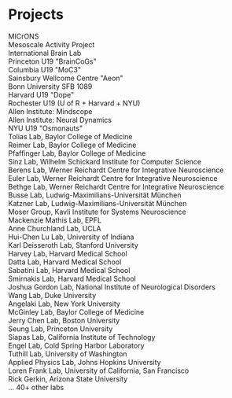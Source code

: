 # Projects

MICrONS <br />
Mesoscale Activity Project <br />
International Brain Lab <br />
Princeton U19 "BrainCoGs" <br />
Columbia U19 "MoC3" <br />
Sainsbury Wellcome Centre "Aeon" <br />
Bonn University SFB 1089 <br />
Harvard U19 "Dope" <br />
Rochester U19 (U of R + Harvard + NYU) <br />
Allen Institute: Mindscope <br />
Allen Institute: Neural Dynamics <br />
NYU U19 "Osmonauts" <br />
Tolias Lab, Baylor College of Medicine <br />
Reimer Lab, Baylor College of Medicine <br />
Pfaffinger Lab, Baylor College of Medicine <br />
Sinz Lab, Wilhelm Schickard Institute for Computer Science <br />
Berens Lab, Werner Reichardt Centre for Integrative Neuroscience <br />
Euler Lab, Werner Reichardt Centre for Integrative Neuroscience <br />
Bethge Lab, Werner Reichardt Centre for Integrative Neuroscience <br />
Busse Lab, Ludwig-Maximilians-Universität München <br />
Katzner Lab, Ludwig-Maximilians-Universität München <br />
Moser Group, Kavli Institute for Systems Neuroscience <br />
Mackenzie Mathis Lab, EPFL <br />
Anne Churchland Lab, UCLA <br />
Hui-Chen Lu Lab, University of Indiana <br />
Karl Deisseroth Lab, Stanford University <br />
Harvey Lab, Harvard Medical School <br />
Datta Lab, Harvard Medical School <br />
Sabatini Lab, Harvard Medical School <br />
Smirnakis Lab, Harvard Medical School <br />
Joshua Gordon Lab, National Institute of Neurological Disorders  <br />
Wang Lab, Duke University <br />
Angelaki Lab, New York University <br />
McGinley Lab, Baylor College of Medicine <br />
Jerry Chen Lab, Boston University <br />
Seung Lab, Princeton University <br />
Siapas Lab, California Institute of Technology <br />
Engel Lab, Cold Spring Harbor Laboratory <br />
Tuthill Lab, University of Washington <br />
Applied Physics Lab, Johns Hopkins University <br />
Loren Frank Lab, University of California, San Francisco <br />
Rick Gerkin, Arizona State University  <br />
… 40+ other labs
